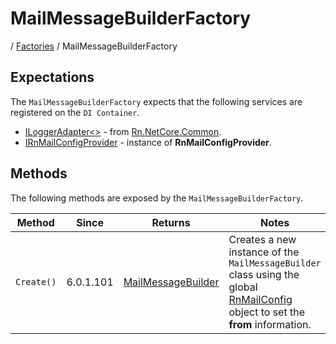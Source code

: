 # MailMessageBuilderFactory
/ [Factories](./factories/README.md) / MailMessageBuilderFactory

## Expectations
The `MailMessageBuilderFactory` expects that the following services are registered on the `DI Container`.

- [ILoggerAdapter<>](https://github.com/rniemand/Rn.NetCore.Common/blob/master/src/Rn.NetCore.Common/Logging/ILoggerAdapter.cs) - from [Rn.NetCore.Common](https://www.nuget.org/packages/Rn.NetCore.Common/).
- [IRnMailConfigProvider](/docs//providers/RnMailConfigProvider.md) - instance of **RnMailConfigProvider**.

## Methods
The following methods are exposed by the `MailMessageBuilderFactory`.

| Method | Since | Returns | Notes |
| --- | --- | --- | --- |
| `Create()` | 6.0.1.101 | [MailMessageBuilder](/docs/builders/MailMessageBuilder.md) | Creates a new instance of the `MailMessageBuilder` class using the global [RnMailConfig](/docs/configuration/RnMailConfig.md) object to set the **from** information. |
